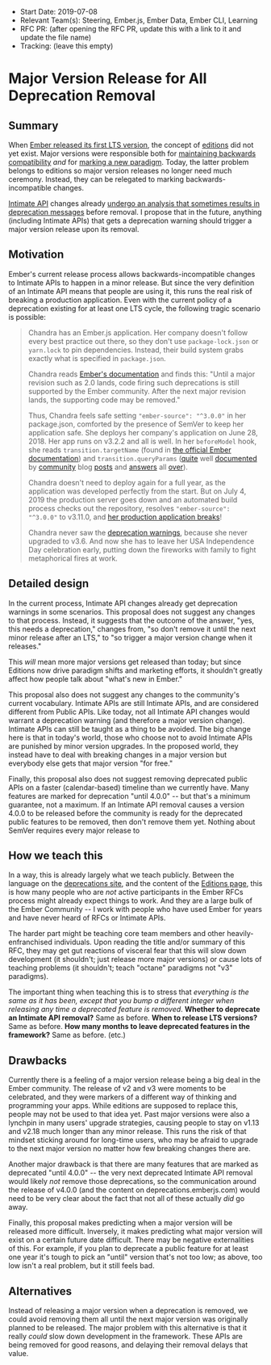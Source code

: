 - Start Date: 2019-07-08
- Relevant Team(s): Steering, Ember.js, Ember Data, Ember CLI, Learning
- RFC PR: (after opening the RFC PR, update this with a link to it and update the file name)
- Tracking: (leave this empty)

# Major Version Release for All Deprecation Removal

## Summary

When [Ember released its first LTS version](https://blog.emberjs.com/2016/02/25/announcing-embers-first-lts.html), the concept of [editions](https://emberjs.github.io/rfcs/0364-roadmap-2018.html) did not yet exist. Major versions were responsible both for [maintaining backwards compatibility](https://semver.org/) _and_ for [marking a new paradigm](https://github.com/emberjs/rfcs/blob/9c7fe3f4e947b5f79050214334a98673494c25d7/text/0000-editions.md). Today, the latter problem belongs to editions so major version releases no longer need much ceremony. Instead, they can be relegated to marking backwards-incompatible changes.

[Intimate API](https://twitter.com/wycats/status/918644693759488005) changes already [undergo an analysis that sometimes results in deprecation messages](https://blog.emberjs.com/2016/02/25/announcing-embers-first-lts.html) before removal. I propose that in the future, anything (including Intimate APIs) that gets a deprecation warning should trigger a major version release upon its removal.

## Motivation

Ember's current release process allows backwards-incompatible changes to Intimate APIs to happen in a minor release. But since the very definition of an Intimate API means that people are using it, this runs the real risk of breaking a production application. Even with the current policy of a deprecation existing for at least one LTS cycle, the following tragic scenario is possible:

> Chandra has an Ember.js application. Her company doesn't follow every best practice out there, so they don't use `package-lock.json` or `yarn.lock` to pin dependencies. Instead, their build system grabs exactly what is specified in `package.json`.
>
> Chandra reads [Ember's documentation](https://deprecations.emberjs.com/) and finds this: "Until a major revision such as 2.0 lands, code firing such deprecations is still supported by the Ember community. After the next major revision lands, the supporting code may be removed."
>
> Thus, Chandra feels safe setting `"ember-source": "^3.0.0"` in her package.json, comforted by the presence of SemVer to keep her application safe. She deploys her company's application on June 28, 2018. Her app runs on v3.2.2 and all is well. In her `beforeModel` hook, she reads `transition.targetName` (found in [the official Ember documentation](http://api.emberjs.com/ember/3.10/classes/Route/methods?anchor=resetController )) and `transition.queryParams` ([quite](http://shotgundebugging.blogspot.com/2019/02/impersonation-in-emberjs-elegantly.html) well [documented](https://codeandtechno.com/posts/user-impersonation-ember-simple-auth-doorkeeper/) by [community](https://discuss.emberjs.com/t/getting-query-params-and-segment-values-from-parent-route/6628/6) blog [posts]( https://www.tilcode.com/tag/ember-queryparams-tutorial/) and [answers](https://stackoverflow.com/a/26706095) all [over](https://stackoverflow.com/a/43310476)).
> 
> Chandra doesn't need to deploy again for a full year, as the application was developed perfectly from the start. But on July 4, 2019 the production server goes down and an automated build process checks out the repository, resolves `"ember-source": "^3.0.0"` to v3.11.0, and [her production application breaks](https://github.com/emberjs/ember.js/pull/17843)!
>
> Chandra never saw the [deprecation warnings](https://deprecations.emberjs.com/v3.x#toc_transition-state), because she never upgraded to v3.6. And now she has to leave her USA Independence Day celebration early, putting down the fireworks with family to fight metaphorical fires at work.

## Detailed design

In the current process, Intimate API changes already get deprecation warnings in some scenarios. This proposal does not suggest any changes to that process. Instead, it suggests that the outcome of the answer, "yes, this needs a deprecation," changes from, "so don't remove it until the next minor release after an LTS," to "so trigger a major version change when it releases."

This _will_ mean more major versions get released than today; but since Editions now drive paradigm shifts and marketing efforts, it shouldn't greatly affect how people talk about "what's new in Ember."

This proposal also does not suggest any changes to the community's current vocabulary. Intimate APIs are still Intimate APIs, and are considered different from Public APIs. Like today, not all Intimate API changes would warrant a deprecation warning (and therefore a major version change). Intimate APIs can still be taught as a thing to be avoided. The big change here is that in today's world, those who choose not to avoid Intimate APIs are punished by minor version upgrades. In the proposed world, they instead have to deal with breaking changes in a major version but everybody else gets that major version "for free."

Finally, this proposal also does not suggest removing deprecated public APIs on a faster (calendar-based) timeline than we currently have. Many features are marked for deprecation "until 4.0.0" -- but that's a minimum guarantee, not a maximum. If an Intimate API removal causes a version 4.0.0 to be released before the community is ready for the deprecated public features to be removed, then don't remove them yet. Nothing about SemVer requires every major release to 

## How we teach this

In a way, this is already largely what we teach publicly. Between the language on the [deprecations site](https://deprecations.emberjs.com/), and the content of the [Editions page](https://emberjs.com/editions/), this is how many people who are _not_ active participants in the Ember RFCs process might already expect things to work. And they are a large bulk of the Ember Community -- I work with people who have used Ember for years and have never heard of RFCs or Intimate APIs.

The harder part might be teaching core team members and other heavily-enfranchised individuals. Upon reading the title and/or summary of this RFC, they may get gut reactions of visceral fear that this will slow down development (it shouldn't; just release more major versions) or cause lots of teaching problems (it shouldn't; teach "octane" paradigms not "v3" paradigms).

The important thing when teaching this is to stress that _everything is the same as it has been, except that you bump a different integer when releasing any time a deprecated feature is removed_. **Whether to deprecate an Intimate API removal?** Same as before. **When to release LTS versions?** Same as before. **How many months to leave deprecated features in the framework?** Same as before. (etc.)

## Drawbacks

Currently there is a feeling of a major version release being a big deal in the Ember community. The release of v2 and v3 were moments to be celebrated, and they were markers of a different way of thinking and programming your apps. While editions are supposed to replace this, people may not be used to that idea yet. Past major versions were also a lynchpin in many users' upgrade strategies, causing people to stay on v1.13 and v2.18 much longer than any minor release. This runs the risk of that mindset sticking around for long-time users, who may be afraid to upgrade to the next major version no matter how few breaking changes there are.

Another major drawback is that there are many features that are marked as deprecated "until 4.0.0" -- the very next deprecated Intimate API removal would likely _not_ remove those deprecations, so the communication around the release of v4.0.0 (and the content on deprecations.emberjs.com) would need to be very clear about the fact that not all of these actually _did_ go away.

Finally, this proposal makes predicting when a major version will be released more difficult. Inversely, it makes predicting what major version will exist on a certain future date difficult. There may be negative externalities of this. For example, if you plan to deprecate a public feature for at least one year it's tough to pick an "until" version that's not too low; as above, too low isn't a real problem, but it still feels bad.

## Alternatives

Instead of releasing a major version when a deprecation is removed, we could avoid removing them all until the next major version was originally planned to be released. The major problem with this alternative is that it really _could_ slow down development in the framework. These APIs are being removed for good reasons, and delaying their removal delays that value.

